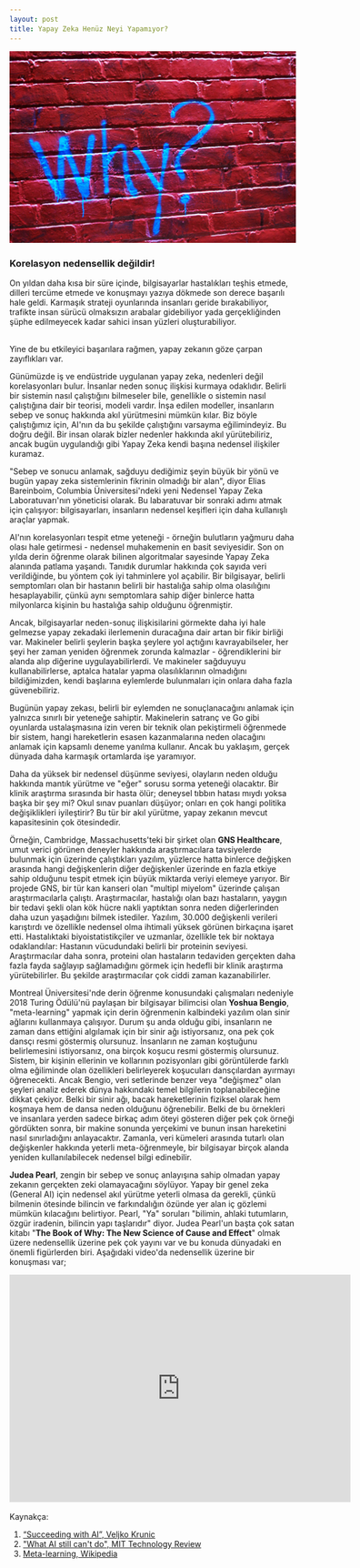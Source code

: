 ```yaml
---
layout: post
title: Yapay Zeka Henüz Neyi Yapamıyor?
---
```


![](/images2/why.jpg)

<h3> Korelasyon nedensellik değildir! </h3>
On yıldan daha kısa bir süre içinde, bilgisayarlar hastalıkları teşhis etmede, dilleri tercüme etmede ve konuşmayı yazıya dökmede son derece başarılı hale geldi. Karmaşık strateji oyunlarında insanları geride bırakabiliyor, trafikte insan sürücü olmaksızın arabalar gidebiliyor yada gerçekliğinden şüphe edilmeyecek kadar sahici insan yüzleri oluşturabiliyor.

<br>Yine de bu etkileyici başarılara rağmen, yapay zekanın göze çarpan zayıflıkları var.

Günümüzde iş ve endüstride uygulanan yapay zeka, nedenleri değil korelasyonları bulur. İnsanlar neden sonuç ilişkisi kurmaya odaklıdır. Belirli bir sistemin nasıl çalıştığını bilmeseler bile, genellikle o sistemin nasıl çalıştığına dair bir teorisi, modeli vardır. İnşa edilen modeller, insanların sebep ve sonuç hakkında akıl yürütmesini mümkün kılar. Biz böyle çalıştığımız için, AI'nın da bu şekilde çalıştığını varsayma eğilimindeyiz. Bu doğru değil. Bir insan olarak bizler nedenler hakkında akıl yürütebiliriz, ancak bugün uygulandığı gibi Yapay Zeka kendi başına nedensel ilişkiler kuramaz.

"Sebep ve sonucu anlamak, sağduyu dediğimiz şeyin büyük bir yönü ve bugün yapay zeka sistemlerinin fikrinin olmadığı bir alan", diyor Elias Bareinboim, Columbia Üniversitesi'ndeki yeni Nedensel Yapay Zeka Laboratuvarı'nın yöneticisi olarak. Bu labaratuvar bir sonraki adımı atmak için çalışıyor: bilgisayarları, insanların nedensel keşifleri için daha kullanışlı araçlar yapmak.

AI'nın korelasyonları tespit etme yeteneği - örneğin bulutların yağmuru daha olası hale getirmesi - nedensel muhakemenin en basit seviyesidir. Son on yılda derin öğrenme olarak bilinen algoritmalar sayesinde Yapay Zeka alanında patlama yaşandı. Tanıdık durumlar hakkında çok sayıda veri verildiğinde, bu yöntem çok iyi tahminlere yol açabilir. Bir bilgisayar, belirli semptomları olan bir hastanın belirli bir hastalığa sahip olma olasılığını hesaplayabilir, çünkü aynı semptomlara sahip diğer binlerce hatta milyonlarca kişinin bu hastalığa sahip olduğunu öğrenmiştir.

Ancak, bilgisayarlar neden-sonuç ilişkisilarini görmekte daha iyi hale gelmezse yapay zekadaki ilerlemenin duracağına dair artan bir fikir birliği var. Makineler belirli şeylerin başka şeylere yol açtığını kavrayabilseler, her şeyi her zaman yeniden öğrenmek zorunda kalmazlar - öğrendiklerini bir alanda alıp diğerine uygulayabilirlerdi. Ve makineler sağduyuyu kullanabilirlerse, aptalca hatalar yapma olasılıklarının olmadığını bildiğimizden, kendi başlarına eylemlerde bulunmaları için onlara daha fazla güvenebiliriz.

Bugünün yapay zekası, belirli bir eylemden ne sonuçlanacağını anlamak için yalnızca sınırlı bir yeteneğe sahiptir. Makinelerin satranç ve Go gibi oyunlarda ustalaşmasına izin veren bir teknik olan pekiştirmeli öğrenmede bir sistem, hangi hareketlerin esasen kazanmalarına neden olacağını anlamak için kapsamlı deneme yanılma kullanır. Ancak bu yaklaşım, gerçek dünyada daha karmaşık ortamlarda işe yaramıyor. 

Daha da yüksek bir nedensel düşünme seviyesi, olayların neden olduğu hakkında mantık yürütme ve "eğer" sorusu sorma yeteneği olacaktır. Bir klinik araştırma sırasında bir hasta ölür; deneysel tıbbın hatası mıydı yoksa başka bir şey mi? Okul sınav puanları düşüyor; onları en çok hangi politika değişiklikleri iyileştirir? Bu tür bir akıl yürütme, yapay zekanın mevcut kapasitesinin çok ötesindedir.

Örneğin, Cambridge, Massachusetts'teki bir şirket olan **GNS Healthcare**, umut verici görünen deneyler hakkında araştırmacılara tavsiyelerde bulunmak için üzerinde çalıştıkları yazılım, yüzlerce hatta binlerce değişken arasında hangi değişkenlerin diğer değişkenler üzerinde en fazla etkiye sahip olduğunu tespit etmek için büyük miktarda veriyi elemeye yarıyor. Bir projede GNS, bir tür kan kanseri olan "multipl miyelom" üzerinde çalışan araştırmacılarla çalıştı. Araştırmacılar, hastalığı olan bazı hastaların, yaygın bir tedavi şekli olan kök hücre nakli yaptıktan sonra neden diğerlerinden daha uzun yaşadığını bilmek istediler. Yazılım, 30.000 değişkenli verileri karıştırdı ve özellikle nedensel olma ihtimali yüksek görünen birkaçına işaret etti. Hastalıktaki biyoistatistikçiler ve uzmanlar, özellikle tek bir noktaya odaklandılar: Hastanın vücudundaki belirli bir proteinin seviyesi. Araştırmacılar daha sonra, proteini olan hastaların tedaviden gerçekten daha fazla fayda sağlayıp sağlamadığını görmek için hedefli bir klinik araştırma yürütebilirler. Bu şekilde araştırmacılar çok ciddi zaman kazanabilirler.

Montreal Üniversitesi'nde derin öğrenme konusundaki çalışmaları nedeniyle 2018 Turing Ödülü'nü paylaşan bir bilgisayar bilimcisi olan **Yoshua Bengio**, "meta-learning" yapmak için derin öğrenmenin kalbindeki yazılım olan sinir ağlarını kullanmaya çalışıyor. Durum şu anda olduğu gibi, insanların ne zaman dans ettiğini algılamak için bir sinir ağı istiyorsanız, ona pek çok dansçı resmi göstermiş olursunuz. İnsanların ne zaman koştuğunu belirlemesini istiyorsanız, ona birçok koşucu resmi göstermiş olursunuz. Sistem, bir kişinin ellerinin ve kollarının pozisyonları gibi görüntülerde farklı olma eğiliminde olan özellikleri belirleyerek koşucuları dansçılardan ayırmayı öğrenecekti. Ancak Bengio, veri setlerinde benzer veya "değişmez" olan şeyleri analiz ederek dünya hakkındaki temel bilgilerin toplanabileceğine dikkat çekiyor. Belki bir sinir ağı, bacak hareketlerinin fiziksel olarak hem koşmaya hem de dansa neden olduğunu öğrenebilir. Belki de bu örnekleri ve insanlara yerden sadece birkaç adım öteyi gösteren diğer pek çok örneği gördükten sonra, bir makine sonunda yerçekimi ve bunun insan hareketini nasıl sınırladığını anlayacaktır. Zamanla, veri kümeleri arasında tutarlı olan değişkenler hakkında yeterli meta-öğrenmeyle, bir bilgisayar birçok alanda yeniden kullanılabilecek nedensel bilgi edinebilir.

**Judea Pearl**, zengin bir sebep ve sonuç anlayışına sahip olmadan yapay zekanın gerçekten zeki olamayacağını söylüyor. Yapay bir genel zeka (General AI) için nedensel akıl yürütme yeterli olmasa da gerekli, çünkü bilmenin ötesinde bilincin ve farkındalığın özünde yer alan iç gözlemi mümkün kılacağını belirtiyor. Pearl, "Ya" soruları "bilimin, ahlaki tutumların, özgür iradenin, bilincin yapı taşlarıdır" diyor. Judea Pearl'un başta çok satan kitabı "**The Book of Why: The New Science of Cause and Effect**" olmak üzere nedensellik üzerine pek çok yayını var ve bu konuda dünyadaki en önemli figürlerden biri. Aşağıdaki video'da nedensellik üzerine bir konuşması var;

<iframe src="https://www.youtube.com/embed/ZaPV1OSEpHw" width="600" height="400"  frameborder="0" allow="allowfullscreen></iframe>
<iframe width="600" height="400" src="https://www.youtube.com/embed/ZaPV1OSEpHw" frameborder="0" allow="accelerometer; autoplay; clipboard-write; encrypted-media; gyroscope; picture-in-picture" allowfullscreen></iframe>

Kaynakça:
1. [“Succeeding with AI”, Veljko Krunic](https://www.manning.com/books/succeeding-with-ai)
2. ["What AI still can't do", MIT Technology Review](https://www.technologyreview.com/2020/02/19/868178/what-ai-still-cant-do/)
3. [Meta-learning, Wikipedia](https://en.wikipedia.org/wiki/Meta_learning_(computer_science))

